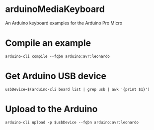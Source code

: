 # arduinoMediaKeyboard
An Arduino keyboard examples for the Arduino Pro Micro

# Compile an example
```
arduino-cli compile --fqbn arduino:avr:leonardo
```

# Get Arduino USB device
```
usbDevice=$(arduino-cli board list | grep usb | awk '{print $1}')
```

# Upload to the Arduino
```
arduino-cli upload -p $usbDevice --fqbn arduino:avr:leonardo
```
